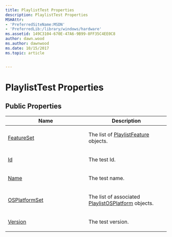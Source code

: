 ```yaml
---
title: PlaylistTest Properties
description: PlaylistTest Properties
MSHAttr:
- 'PreferredSiteName:MSDN'
- 'PreferredLib:/library/windows/hardware'
ms.assetid: 149C3104-670E-47A6-9B99-8FF35C4EE0C8
author: dawn.wood
ms.author: dawnwood
ms.date: 10/15/2017
ms.topic: article


---
```


# PlaylistTest Properties


## <span id="Public_Properties"></span><span id="public_properties"></span><span id="PUBLIC_PROPERTIES"></span>Public Properties


<table>
<colgroup>
<col width="50%" />
<col width="50%" />
</colgroup>
<thead>
<tr class="header">
<th>Name</th>
<th>Description</th>
</tr>
</thead>
<tbody>
<tr class="odd">
<td><p><a href="playlisttest-featureset-property.md" data-raw-source="[FeatureSet](playlisttest-featureset-property.md)">FeatureSet</a></p></td>
<td><p>The list of <a href="playlistfeature-class.md" data-raw-source="[PlaylistFeature](playlistfeature-class.md)">PlaylistFeature</a> objects.</p></td>
</tr>
<tr class="even">
<td><p><a href="playlisttest-id-property.md" data-raw-source="[Id](playlisttest-id-property.md)">Id</a></p></td>
<td><p>The test Id.</p></td>
</tr>
<tr class="odd">
<td><p><a href="playlisttest-name-property.md" data-raw-source="[Name](playlisttest-name-property.md)">Name</a></p></td>
<td><p>The test name.</p></td>
</tr>
<tr class="even">
<td><p><a href="playlisttest-osplatformset-property.md" data-raw-source="[OSPlatformSet](playlisttest-osplatformset-property.md)">OSPlatformSet</a></p></td>
<td><p>The list of associated <a href="playlistosplatform-class.md" data-raw-source="[PlaylistOSPlatform](playlistosplatform-class.md)">PlaylistOSPlatform</a> objects.</p></td>
</tr>
<tr class="odd">
<td><p><a href="playlisttest-version-property.md" data-raw-source="[Version](playlisttest-version-property.md)">Version</a></p></td>
<td><p>The test version.</p></td>
</tr>
</tbody>
</table>

 

 

 






